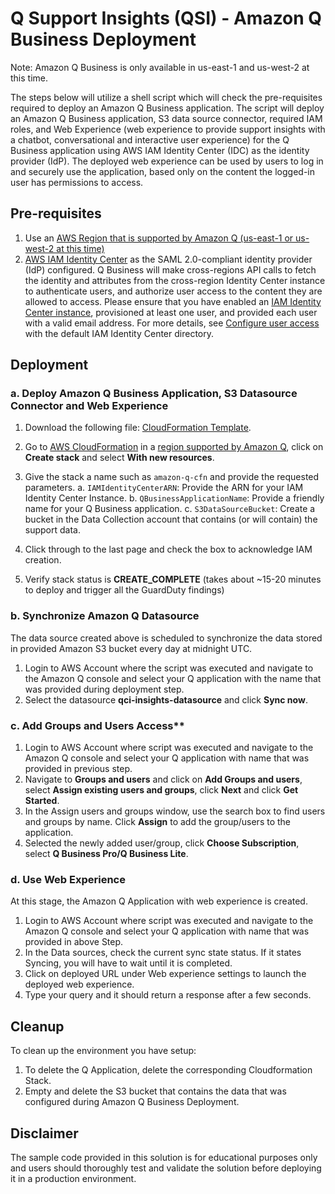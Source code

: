 # Q Support Insights (QSI) - Amazon Q Business Deployment
Note: Amazon Q Business is only available in us-east-1 and us-west-2 at this time.

The steps below will utilize a shell script which will check the pre-requisites required to deploy an Amazon Q Business application. The script will deploy an Amazon Q Business application, S3 data source connector, required IAM roles, and Web Experience (web experience to provide support insights with a chatbot, conversational and interactive user experience) for the Q Business application using AWS IAM Identity Center (IDC) as the identity provider (IdP). The deployed web experience can be used by users to log in and securely use the application, based only on the content the logged-in user has permissions to access.

## Pre-requisites

 1. Use an [AWS Region that is supported by Amazon Q (us-east-1 or us-west-2 at this time)](https://docs.aws.amazon.com/amazonq/latest/qbusiness-ug/quotas-regions.html)
 2. [AWS IAM Identity Center](https://docs.aws.amazon.com/singlesignon/latest/userguide/what-is.html) as the SAML 2.0-compliant identity provider (IdP) configured. Q Business will make cross-regions API calls to fetch the identity and attributes from the cross-region Identity Center instance to authenticate users, and authorize user access to the content they are allowed to access. Please ensure that you have enabled an [IAM Identity Center instance](https://docs.aws.amazon.com/singlesignon/latest/userguide/get-set-up-for-idc.html), provisioned at least one user, and provided each user with a valid email address. For more details, see [Configure user access](https://docs.aws.amazon.com/singlesignon/latest/userguide/quick-start-default-idc.html) with the default IAM Identity Center directory.

## Deployment

### a. Deploy Amazon Q Business Application, S3 Datasource Connector and Web Experience

1. Download the following file: [CloudFormation Template](amazon-q-cfn.yaml).

2. Go to [AWS CloudFormation](https://console.aws.amazon.com/cloudformation/home) in a [region supported by Amazon Q](https://docs.aws.amazon.com/amazonq/latest/qbusiness-ug/quotas-regions.html), click on **Create stack** and select **With new resources**.

3. Give the stack a name such as `amazon-q-cfn` and provide the requested parameters.
    a. `IAMIdentityCenterARN`: Provide the ARN for your IAM Identity Center Instance.
    b. `QBusinessApplicationName`: Provide a friendly name for your Q Business application.
    c. `S3DataSourceBucket`: Create a bucket in the Data Collection account that contains (or will contain) the support data.

4. Click through to the last page and check the box to acknowledge IAM creation.  

5. Verify stack status is **CREATE_COMPLETE**  (takes about ~15-20 minutes to deploy and trigger all the GuardDuty findings)

### b. Synchronize Amazon Q Datasource

The data source created above is scheduled to synchronize the data stored in provided Amazon S3 bucket every day at midnight UTC.

1. Login to AWS Account where the script was executed and navigate to the Amazon Q console and select your Q application with the name that was provided during deployment step.
2. Select the datasource **qci-insights-datasource** and click **Sync now**.

### c. Add Groups and Users Access**

1. Login to AWS Account where script was executed and navigate to the Amazon Q console and select your Q application with name that was provided in previous step.
2. Navigate to **Groups and users** and click on **Add Groups and users**, select **Assign existing users and groups**, click **Next** and click **Get Started**.
3. In the Assign users and groups window, use the search box to find users and groups by name. Click **Assign** to add the group/users to the application.
4. Selected the newly added user/group, click **Choose Subscription**, select **Q Business Pro/Q Business Lite**.

### d. Use Web Experience

At this stage, the Amazon Q Application with web experience is created.

1. Login to AWS Account where script was executed and navigate to the Amazon Q console and select your Q application with name that was provided in above Step.
2. In the Data sources, check the current sync state status. If it states Syncing, you will have to wait until it is completed.
3. Click on deployed URL under Web experience settings to launch the deployed web experience.
4. Type your query and it should return a response after a few seconds.

## Cleanup

To clean up the environment you have setup:

1. To delete the Q Application, delete the corresponding Cloudformation Stack.
2. Empty and delete the S3 bucket that contains the data that was configured during Amazon Q Business Deployment.

## Disclaimer

The sample code provided in this solution is for educational purposes only and users should thoroughly test and validate the solution before deploying it in a production environment.
